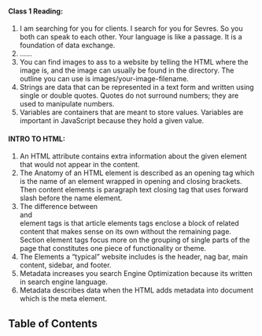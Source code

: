 #### Class 1 Reading:

1. I am searching for you for clients. I search for you for Sevres. So you both can speak to each other. Your language is like a passage. It is a foundation of data exchange. 
2. ......
3.  You can find images to ass to a website by telling the HTML where the image is, and the image can usually be found in the directory. The outline you can use is images/your-image-filename. 
4. Strings are data that can be represented in a text form and written using single or double quotes. Quotes do not surround numbers; they are used to manipulate numbers. 
5. Variables are containers that are meant to store values. Variables are important in JavaScript because they hold a given value.

#### INTRO TO HTML:
1. An HTML attribute contains extra information about the given element that would not appear in the content. 
2. The Anatomy of an HTML element is described as an opening tag which is the name of an element wrapped in opening and closing brackets. Then content elements is paragraph text closing tag that uses forward slash before the name element.
3. The difference between <article> and <section> element tags is that article elements tags enclose a block of related content that makes sense on its own without the remaining page. Section element tags focus more on the grouping of single parts of the page that constitutes one piece of functionality or theme.
4. The Elements a “typical” website includes is the header, nag bar, main content, sidebar, and footer. 
5. Metadata increases you search Engine Optimization because its written in search engine language. 
6. Metadata describes data when the HTML adds metadata into document which is the meta element. 







## Table of Contents

